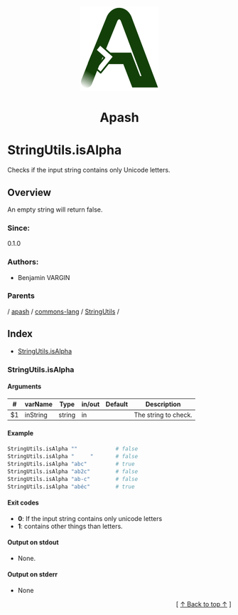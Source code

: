 
<div align='center' id='apash-top'>
  <a href='https://github.com/hastec-fr/apash'>
    <img alt='apash-logo' src='../../../../../../../assets/apash-logo.svg'/>
  </a>

  # Apash
</div>

# StringUtils.isAlpha

Checks if the input string contains only Unicode letters.

## Overview

An empty string will return false.

### Since:
0.1.0

### Authors:
* Benjamin VARGIN

### Parents
<!-- apash.parentBegin -->
[](../../../../.md) / [apash](../../../apash.md) / [commons-lang](../../commons-lang.md) / [StringUtils](../StringUtils.md) / 
<!-- apash.parentEnd -->

## Index

* [StringUtils.isAlpha](#stringutilsisalpha)

### StringUtils.isAlpha

#### Arguments
| #      | varName        | Type          | in/out   | Default    | Description                           |
|--------|----------------|---------------|----------|------------|---------------------------------------|
| $1     | inString       | string        | in       |            | The string to check.                  |

#### Example

```bash
StringUtils.isAlpha ""            # false
StringUtils.isAlpha "     "       # false
StringUtils.isAlpha "abc"         # true
StringUtils.isAlpha "ab2c"        # false
StringUtils.isAlpha "ab-c"        # false
StringUtils.isAlpha "abéc"        # true
```

#### Exit codes

* **0**: If the input string contains only unicode letters
* **1**: contains other things than letters.

#### Output on stdout

* None.

#### Output on stderr

* None


  <div align='right'>[ <a href='#apash-top'>↑ Back to top ↑</a> ]</div>

